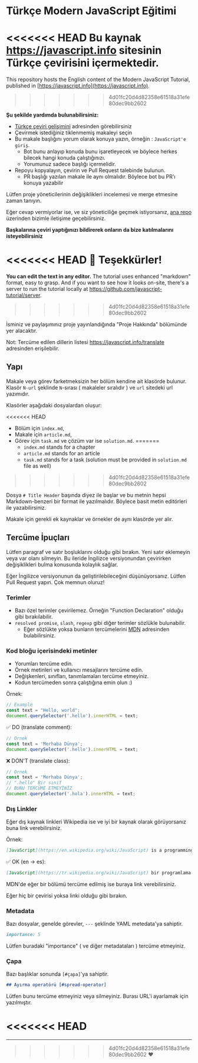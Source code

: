 # Türkçe Modern JavaScript Eğitimi

<<<<<<< HEAD
Bu kaynak <https://javascript.info> sitesinin Türkçe çevirisini içermektedir.
=======
This repository hosts the English content of the Modern JavaScript Tutorial, published in [https://javascript.info](https://javascript.info).
>>>>>>> 4d01fc20d4d82358e61518a31efe80dec9bb2602

**Şu şekilde yardımda bulunabilirsiniz:**

- [Türkçe çeviri gelişimini](https://github.com/javascript-tutorial/tr.javascript.info/issues/1) adresinden görebilirsiniz
- Çevirmek istediğiniz tiklenmemiş makaleyi seçin
- Bu makale başlığını yorum olarak konuya yazın, örneğin : `JavaScript'e giriş`.
	- Bot bunu anlayıp konuda bunu işaretleyecek ve böylece herkes bilecek hangi konuda çalıştığınızı.
	- Yorumunuz sadece başlığı içermelidir.
- Repoyu kopyalayın, çevirin ve Pull Request talebinde bulunun.
	- PR başlığı yazılan makale ile aynı olmalıdır. Böylece bot bu PR'ı konuya yazabilir


Lütfen proje yöneticilerinin değişiklikleri incelemesi ve merge etmesine zaman tanıyın.

Eğer cevap vermiyorlar ise, ve siz yöneticiliğe geçmek istiyorsanız, [ana repo](https://github.com/javascript-tutorial/en.javascript.info/issues/new) üzerinden bizimle iletişime geçebilirsiniz.

**Başkalarına çeviri yaptığınızı bildirerek onların da bize katılmalarını isteyebilirsiniz**

<<<<<<< HEAD
🎉 Teşekkürler!
=======
**You can edit the text in any editor.** The tutorial uses enhanced "markdown" format, easy to grasp. And if you want to see how it looks on-site, there's a server to run the tutorial locally at <https://github.com/javascript-tutorial/server>.
>>>>>>> 4d01fc20d4d82358e61518a31efe80dec9bb2602

İsminiz ve paylaşımınız proje yayınlandığında "Proje Hakkında" bölümünde yer alacaktır.

Not: Tercüme edilen dillerin listesi <https://javascript.info/translate> adresinden erişilebilir.

## Yapı

Makale veya görev farketmeksizin her bölüm kendine ait klasörde bulunur.
Klasör `N-url` şeklinde `N`-sırası ( makaleler sıralıdır ) ve `url` sitedeki url yazımıdır.

Klasörler aşağıdaki dosyalardan oluşur:

<<<<<<< HEAD
- Bölüm için `index.md`,
- Makale için `article.md`,
- Görev için `task.md` ve çözüm var ise `solution.md`.
=======
  - `index.md` stands for a chapter
  - `article.md` stands for an article
  - `task.md` stands for a task (solution must be provided in `solution.md` file as well)
>>>>>>> 4d01fc20d4d82358e61518a31efe80dec9bb2602

Dosya `# Title Header` başında diyez ile başlar ve bu metnin hepsi Markdown-benzeri bir format ile yazılmalıdır. Böylece basit metin editörleri ile yazabilirsiniz.

Makale için gerekli ek kaynaklar ve örnekler de aynı klasörde yer alır.

## Tercüme İpuçları

Lütfen paragraf ve satır boşluklarını olduğu gibi bırakın. Yeni satır eklemeyin veya var olanı silmeyin. Bu ileride İngilizce versiyonundan çevirirken değişiklikleri bulma konusunda kolaylık sağlar.

Eğer İngilizce versiyonunun da geliştirilebileceğini düşünüyorsanız. Lütfen Pull Request yapın. Çok memnun oluruz!

### Terimler

- Bazı özel terimler çevirilemez. Örneğin "Function Declaration" olduğu gibi bırakılabilir.
- `resolved promise`, `slash`, `regexp` gibi diğer terimler sözlükle bulunabilir. 
    - Eğer sözlükte yoksa bunların tercümelerini [MDN](https://developer.mozilla.org/en-US/) adresinden bulabilirsiniz.

### Kod bloğu içerisindeki metinler

- Yorumları tercüme edin.
- Örnek metinleri ve kullanıcı mesajlarını tercüme edin.
- Değişkenleri, sınıfları, tanımlamaları tercüme etmeyiniz.
- Kodun tercümeden sonra çalıştığına emin olun :)

Örnek:

```js
// Example
const text = "Hello, world";
document.querySelector('.hello').innerHTML = text;
```

✅ DO (translate comment):

```js
// Örnek
const text = 'Merhaba Dünya';
document.querySelector('.hello').innerHTML = text;
```

❌ DON'T (translate class):

```js
// Örnek
const text = 'Merhaba Dünya';
// ".hello" Bir sınıf
// BUNU TERCÜME ETMEYİNİZ
document.querySelector('.hola').innerHTML = text;
```

### Dış Linkler

Eğer dış kaynak linkleri Wikipedia ise ve iyi bir kaynak olarak görüyorsanız buna link verebilirsiniz.

Örnek:

```md
[JavaScript](https://en.wikipedia.org/wiki/JavaScript) is a programming language.
```

✅ OK (en -> es):

```md
[JavaScript](https://tr.wikipedia.org/wiki/JavaScript) bir programlama dilidir.
```

MDN'de eğer bir bölümü tercüme edilmiş ise buraya link verebilirsiniz.

Eğer hiç bir çevirisi yoksa linki olduğu gibi bırakın.

### Metadata

Bazı dosyalar, genelde görevler, `---` şeklinde YAML metedata'ya sahiptir.

```md
importance: 5
```
Lütfen buradaki "importance" ( ve diğer metadataları ) tercüme etmeyiniz.

### Çapa

Bazı başlıklar sonunda `[#çapa]`'ya sahiptir.

```md
## Ayırma operatörü [#spread-operator]
```
Lütfen bunu tercüme etmeyiniz veya silmeyiniz. Burası URL'i ayarlamak için yazılmıştır.

<<<<<<< HEAD
=======
---  
>>>>>>> 4d01fc20d4d82358e61518a31efe80dec9bb2602
♥  
